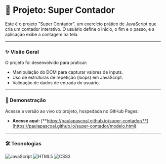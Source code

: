 # 🔢 Projeto: Super Contador

Este é o projeto "Super Contador", um exercício prático de JavaScript que cria um contador interativo. O usuário define o início, o fim e o passo, e a aplicação exibe a contagem na tela.

---

### ✨ Visão Geral

O projeto foi desenvolvido para praticar:
-   Manipulação do DOM para capturar valores de inputs.
-   Uso de estruturas de repetição (loops) em JavaScript.
-   Validação de dados de entrada do usuário.

---

### 🚀 Demonstração

Acesse a versão ao vivo do projeto, hospedada no GitHub Pages:

-   **Acesse aqui:** [**https://paulapascoal.github.io/super-contador/**](https://paulapascoal.github.io/super-contador/modelo.html)

---

### 🛠️ Tecnologias

![JavaScript](https://img.shields.io/badge/JavaScript-F7DF1E?style=for-the-badge&logo=javascript&logoColor=black)
![HTML5](https://img.shields.io/badge/HTML5-E34F26?style=for-the-badge&logo=html5&logoColor=white)
![CSS3](https://img.shields.io/badge/CSS3-1572B6?style=for-the-badge&logo=css3&logoColor=white)
